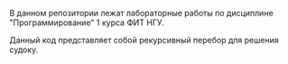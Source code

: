 В данном репозитории лежат лабораторные работы по дисциплине "Программирование" 1 курса ФИТ НГУ. 

Данный код представляет собой рекурсивный перебор для решения судоку. 

